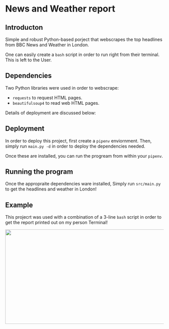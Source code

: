 # News and Weather report

## Introducton 
Simple and robust Python-based porject that webscrapes the top headlines from BBC News and Weather in London.


One can easily create a `bash` script in order to run right from their terminal. This is left to the User.

## Dependencies
Two Python libraries were used in order to webscrape: 
- `requests` to request HTML pages.
- `beautifulsoup4` to read web HTML pages.
 
 Details of deployment are discussed below:
 
 ## Deployment
 In order to deploy this project, first create a `pipenv` enviornment. 
 Then, simply run `main.py -d` in order to deploy the dependencies needed.
 
 Once these are installed, you can run the progream from within your `pipenv`.
 
 
## Running the program
Once the appropraite dependencies ware installed, Simply run `src/main.py` to get the headlines and weather in London!


## Example
This projecrt was used with a combination of a 3-line `bash` script in order to get the report printed out on my person Terminal!

<p align="center">
   <img align="center" width="700" height="300" src="https://user-images.githubusercontent.com/59763234/102150431-d5d99d80-3e70-11eb-96bb-f8fa3802a919.png">
</p>
